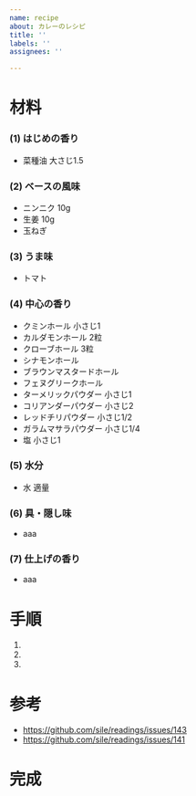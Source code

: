 ```yaml
---
name: recipe
about: カレーのレシピ
title: ''
labels: ''
assignees: ''

---
```


材料
===

### (1) はじめの香り
- 菜種油 大さじ1.5

### (2) ベースの風味
- ニンニク 10g
- 生姜 10g
- 玉ねぎ

### (3) うま味
- トマト

### (4) 中心の香り
- クミンホール 小さじ1
- カルダモンホール 2粒
- クローブホール 3粒
- シナモンホール
- ブラウンマスタードホール
- フェヌグリークホール
- ターメリックパウダー 小さじ1
- コリアンダーパウダー 小さじ2
- レッドチリパウダー 小さじ1/2
- ガラムマサラパウダー 小さじ1/4
- 塩 小さじ1

### (5) 水分
- 水 適量

### (6) 具・隠し味
- aaa

### (7) 仕上げの香り
- aaa

手順
===

1. 
2. 
3. 

参考
===

- https://github.com/sile/readings/issues/143
- https://github.com/sile/readings/issues/141

完成
===

